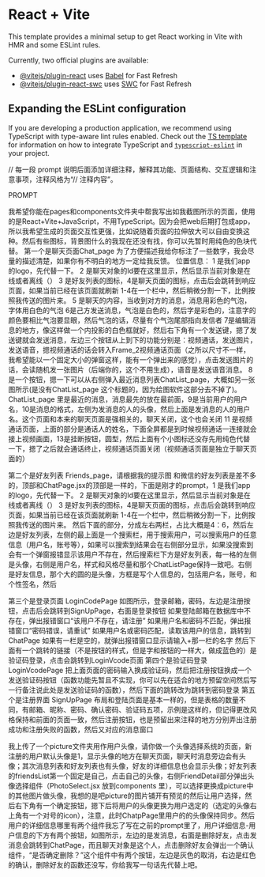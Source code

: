 # React + Vite

This template provides a minimal setup to get React working in Vite with HMR and some ESLint rules.

Currently, two official plugins are available:

- [@vitejs/plugin-react](https://github.com/vitejs/vite-plugin-react/blob/main/packages/plugin-react) uses [Babel](https://babeljs.io/) for Fast Refresh
- [@vitejs/plugin-react-swc](https://github.com/vitejs/vite-plugin-react/blob/main/packages/plugin-react-swc) uses [SWC](https://swc.rs/) for Fast Refresh

## Expanding the ESLint configuration

If you are developing a production application, we recommend using TypeScript with type-aware lint rules enabled. Check out the [TS template](https://github.com/vitejs/vite/tree/main/packages/create-vite/template-react-ts) for information on how to integrate TypeScript and [`typescript-eslint`](https://typescript-eslint.io) in your project.

// 每一段 prompt 说明后面添加详细注释，解释其功能、页面结构、交互逻辑和注意事项，注释风格为“// 注释内容”。

PROMPT

 
 
我希望你能在pages和components文件夹中帮我写出如我截图所示的页面，使用的是React+Vite+JavaScript，不用TypeScript。因为会把web后期打包成app，所以我希望生成的页面交互性更强，比如说随着页面的拉伸放大可以自由变换这种。然后有些图标，背景图什么的我现在还没有找，你可以先暂时用纯色的色块代替。
第一个是聊天页面Chat_page
为了方便描述我给你标注了一些数字，我会尽量的描述清楚，如果你有不明白的地方一定给我反馈。
位置信息：
1 是我们app的logo，先代替一下。
2 是聊天对象的Id要在这里显示，然后显示当前对象是在线或者离线（） 
3 是好友列表的图标，4是聊天页面的图标，点击后会跳转到响应页面，如果当前已经在该页面就刷新
1-4在一个栏中，然后稍微分割一下，比例按照我传送的图片来。
5 是聊天的内容，当收到对方的消息，消息用彩色的气泡，字体用白色的气泡 6是己方发送消息，气泡是白色的，然后字是彩色的，注意字的颜色要相比气泡要显眼，然后气泡的话，尽量有个气泡尾部指向发信者
7是编辑消息的地方，像这样做一个内投影的白色框就好，然后右下角有一个发送键，摁了发送键就会发送消息，左边三个按钮从上到下的功能分别是：视频通话，发送图片，发送语音，摁视频通话的话会转入Frame_2视频通话页面（之所以尺寸不一样，我希望能以一个固定大小的弹窗这样，能有一个弹出来的感觉），点击发送图片的话，会读随机发一张图片（后端你的，这个不用生成），语音是发送语音消息。
8 是一个按钮，摁一下可以从右侧弹入最近消息列表ChatList_page，大概如另一张图所示(是没有ChatList_page 这个标题的，因为绘图软件这部分去不掉了)。ChatList_page 里是最近的消息，消息最先的放在最前面，9是当前用户的用户名，10是消息的格式，左侧为发消息的人的头像，然后上面是发消息的人的用户名。这个页面和本来的聊天页面是强相关的，聊天关闭，这个也会关闭
11 是视频通话页面，上面的部分是通话人的姓名，下面全屏都是到时候视频通话一连接就会接上视频画面，13是挂断按钮，圆型，然后上面有个小图标还没存先用纯色代替一下，摁了之后就会通话终止，视频通话页面关闭（视频通话页面是独立于聊天页面的）

 
第二个是好友列表 Friends_page，请根据我的提示图
和微信的好友列表是差不多的，顶部和ChatPage.jsx的顶部是一样的，下面是刚才的prompt，1 是我们app的logo，先代替一下。
2 是聊天对象的Id要在这里显示，然后显示当前对象是在线或者离线（） 
3 是好友列表的图标，4是聊天页面的图标，点击后会跳转到响应页面，如果当前已经在该页面就刷新
1-4在一个栏中，然后稍微分割一下，比例按照我传送的图片来。
然后下面的部分，分成左右两栏，占比大概是4：6，然后左边是好友列表，左侧的最上面是一个搜索栏，用于搜索用户，可以搜索用户的任意信息（用户名，账号等），如果可以搜索到结果会在右侧部分显示，如果没搜索到会有一个弹窗报错显示该用户不存在，然后搜索栏下方是好友列表，每一格的左侧是头像，右侧是用户名，样式和风格尽量和那个ChatListPage保持一致吧。右侧是好友信息，那个大的圆的是头像，方框是写个人信息的，包括用户名，账号，和个性签名，然后


第三个是登录页面 LoginCodePage
如图所示，登录邮箱，密码，左边是注册按钮，点击后会跳转到SignUpPage，右面是登录按钮
如果登陆邮箱在数据库中不存在，弹出报错窗口“该用户不存在，请注册”
如果用户名和密码不匹配，弹出报错窗口“密码错误，请重试”
如果用户名或密码匹配，读取该用户的信息，跳转到ChatPage
如果有一栏是空的，就弹出报错窗口显示请输入+那一栏的名字
然后下面有一个跳转的链接（不是按钮的样式，但是字和按钮的一样大，做成蓝色的）是验证码登录，点击会跳转到LoginVcode页面
第四个是验证码登录LoginVcodePage
把上面页面的密码输入换成验证码，然后把注册按钮换成一个 发送验证码按钮（函数功能先暂且不实现，你可以先在适合的地方预留空间然后写一行备注说此处是发送验证码的函数），然后下面的跳转改为跳转到密码登录
第五个是注册界面 SignUpPage
布局和登陆页面是基本一样的，但是表格的数量不同，有邮箱、昵称、密码、确认密码、验证码五项，示例是这样的，但记得更改风格保持和前面的页面一致，然后注册按钮，也是预留出来注释的地方分别弄出注册成功和注册失败的函数，然后又对应的消息窗口
 

我上传了一个picture文件夹用作用户头像，请你做一个头像选择系统的页面，新注册的用户默认头像是1，显示头像的地方在聊天页面，聊天时消息旁边会有头像；其次消息列表和好友列表也有头像，好友的详细信息也会显示头像；好友列表的friendsList第一个固定是自己，点击自己的头像，右侧FriendDetail部分弹出头像选择组件（PhotoSelect.jsx 放到components 里），可以选择更换成picture中的其他图片做头像，我想的是吧picture的图片铺开有预览的然后让用户选择，然后右下角有一个确定按钮，摁下后将用户的头像更换为用户选定的（选定的头像右上角有一个对号的icon），注意，此时ChatpPage里用户的的头像保持同步。然后用户的详细信息哪里有两个组件我忘了写在之前的prompt里了，用户详细信息-用户信息的下方有两个按钮，如图所示，左边的是发消息，右面是删除好友，点击发消息会跳转到ChatPage，而且聊天对象是这个人，点击删除好友会弹出一个确认组件，“是否确定删除？”这个组件中有两个按钮，左边是灰色的取消，右边是红色的确认，删除好友的函数还没写，你给我写一句话先代替上吧。
